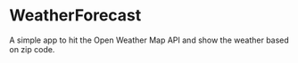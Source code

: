 # WeatherForecast
A simple app to hit the Open Weather Map API and show the weather based on zip code.
